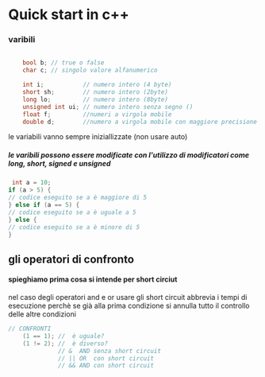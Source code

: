 # Quick start in c++

### varibili
```cpp

    bool b; // true o false
    char c; // singolo valore alfanumerico

    int i;           // numero intero (4 byte)
    short sh;        // numero intero (2byte)
    long lo;         // numero intero (8byte)
    unsigned int ui; // numero intero senza segno ()
    float f;         //numeri a virgola mobile 
    double d;        //numero a virgola mobile con maggiore precisione 
```

le variabili vanno sempre iniziallizzate (non usare auto)
##### le varibili possono essere modificate con l'utilizzo di modificatori come long, short, signed e unsigned



```cpp
 int a = 10;
if (a > 5) {
// codice eseguito se a è maggiore di 5
} else if (a == 5) {
// codice eseguito se a è uguale a 5
} else {
// codice eseguito se a è minore di 5
}
```
## gli operatori di confronto
#### spieghiamo prima cosa si intende per short circiut
nel caso degli operatori and e or usare gli short circuit abbrevia i tempi di esecuzione perchè se già alla prima condizione si annulla tutto il controllo delle altre condizioni

```cpp
// CONFRONTI
    (1 == 1); //  è uguale?
    (1 != 2); //  è diverso?
              // &  AND senza short circuit
              // || OR  con short circuit
              // && AND con short circuit
```
